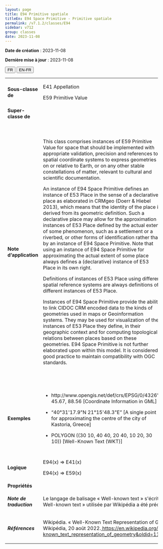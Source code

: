 ```yaml
---
layout: page
title: E94 Primitive spatiale
titleEn: E94 Space Primitive - Primitive spatiale
permalink: /v7.1.2/classes/E94
sidebar: v712
group: classes
date: 2023-11-08
---
```


**Date de création** : 2023-11-08

**Dernière mise à jour** : 2023-11-08

<div class="lang-buttons">
 <button id="fr" class="activate">FR</button>
 <button id="en-fr">EN-FR</button>
</div>

<table>
<tbody>
<tr>
<td><strong>Sous-classe de</strong></td>
<td class="en">
<p>E41 Appellation</p>
<p>E59 Primitive Value</p>
</td>
<td>
<p><code class="language-plaintext highlighter-rouge">E41_AppellationE59_Valeur_primitive</code></p>
</td>
</tr>
<tr>
<td><strong>Super-classe de</strong></td>
<td class="en">
</td>
<td>
</td>
</tr>
<tr>
<td><strong>Note d’application</strong></td>
<td class="en">
<p>This class comprises instances of E59 Primitive Value for space that should be implemented with appropriate validation, precision and references to spatial coordinate systems to express geometries on or relative to Earth, or on any other stable constellations of matter, relevant to cultural and scientific documentation.</p>
<p>An instance of E94 Space Primitive defines an instance of E53 Place in the sense of a declarative place as elaborated in CRMgeo (Doerr & Hiebel 2013), which means that the identity of the place is derived from its geometric definition. Such a declarative place may allow for the approximation of instances of E53 Place defined by the actual extent of some phenomenon, such as a settlement or a riverbed, or other forms of identification rather than by an instance of E94 Space Primitive. Note that using an instance of E94 Space Primitive for approximating the actual extent of some place always defines a (declarative) instance of E53 Place in its own right.</p>
<p>Definitions of instances of E53 Place using different spatial reference systems are always definitions of different instances of E53 Place.</p>
<p>Instances of E94 Space Primitive provide the ability to link CIDOC CRM encoded data to the kinds of geometries used in maps or Geoinformation systems. They may be used for visualization of the instances of E53 Place they define, in their geographic context and for computing topological relations between places based on these geometries. E94 Space Primitive is not further elaborated upon within this model. It is considered good practice to maintain compatibility with OGC standards. </p>
</td>
<td>
<p>Cette classe comprend des instances de <code class="language-plaintext highlighter-rouge">E59_Valeur_primitive</code> pour un espace qui doivent être implémentées avec les validations, précisions et références appropriées aux systèmes de coordonnées spatiales afin d'exprimer des géométries sur ou relatives à la Terre, ou tout autre regroupement stable de matière pertinentes pour la documentation culturelle et scientifique.</p>
<p>Une instance de <code class="language-plaintext highlighter-rouge">E94_Primitive_spatiale</code> définit une instance de <code class="language-plaintext highlighter-rouge">E53_Lieu</code> au sens d'un lieu déclaratif tel qu'élaboré dans CRMgeo (Doerr et Hiebel, 2013), ce qui signifie que l'identité du lieu est dérivée de sa définition géométrique. Un tel lieu déclaratif peut permettre l'approximation d'instances de <code class="language-plaintext highlighter-rouge">E53_Lieu</code> définies par l'étendue réelle d'un phénomène, comme l'occupation d'un lieu ou un lit de rivière, ou d'autres formes d'identification plutôt que par une instance de <code class="language-plaintext highlighter-rouge">E94_Primitive_spatiale</code>. Il est à souligner que l'utilisation d'une instance de <code class="language-plaintext highlighter-rouge">E94_Primitive_spatiale</code> pour estimer l'étendue réelle d'un lieu définit toujours une instance (déclarative) à part entière de <code class="language-plaintext highlighter-rouge">E53_Lieu</code>.</p>
<p>Les définitions d'instances de <code class="language-plaintext highlighter-rouge">E53_Lieu</code> utilisant différents systèmes de référence spatiale sont toujours des définitions d'instances différentes de <code class="language-plaintext highlighter-rouge">E53_Lieu</code>.</p>
<p>Les instances de <code class="language-plaintext highlighter-rouge">E94_Primitive_spatiale</code> offrent la possibilité de lier les données codées du CIDOC CRM aux types de géométries utilisées dans les cartes ou les systèmes de géoinformation. Elles peuvent être utilisées pour visualiser les instances de <code class="language-plaintext highlighter-rouge">E53_Lieu</code> qu'elles définissent, dans leur contexte géographique et pour calculer les relations topologiques entre les lieux à partir de ces géométries. La classe <code class="language-plaintext highlighter-rouge">E94_Primitive_spatiale</code> n'est pas développée davantage dans ce modèle. Il est considéré comme une bonne pratique de maintenir la compatibilité avec les standards du Open Geospatial Consortium (OGC).  </p>
</td>
</tr>
<tr>
<td><strong>Exemples</strong></td>
<td class="en">
<ul>
<li><p><gml:Point gml:id="p21" srsName="<a href="http://www.opengis.net/def/crs/EPSG/0/4326"><span class="underline">http://www.opengis.net/def/crs/EPSG/0/4326</span></a>"> <gml:coordinates>45.67, 88.56</gml:coordinates> </gml:Point> [Coordinate Information in GML]</p>
</li>
<li><p>“40°31'17.9"N 21°15'48.3"E” [A single point for approximating the centre of the city of Kastoria, Greece]</p>
</li>
<li><p>POLYGON ((30 10, 40 40, 20 40, 10 20, 30 10)) [Well-Known Text (WKT)]</p>
</li>
</ul>
</td>
<td>
<ul>
<li><p><gml:Point gml:id="p21" srsName="<a href="http://www.opengis.net/def/crs/EPSG/0/4326"><span class="underline">http://www.opengis.net/def/crs/EPSG/0/4326</span></a>"> <gml:coordinates>45.67, 88.56</gml:coordinates> </gml:Point> [Information sur les coordonnées en Geography Markup Language (GML)]</p>
</li>
<li><p>« 40°31'17.9"N 21°15'48.3"E » [Un point unique pour l'approximation du centre de la ville de Kastoria en Grèce]</p>
</li>
<li><p>POLYGON ((30 10, 40 40, 20 40, 10 20, 30 10)) [Well-known text (WKT)]</p>
</li>
</ul>
</td>
</tr>
<tr>
<td><strong>Logique</strong></td>
<td class="en">
<p>E94(x) ⇒ E41(x)</p>
<p>E94(x) ⇒ E59(x) </p>
</td>
<td>
<p>E94(x) ⇒ E41(x)</p>
<p>E94(x) ⇒ E59(x) </p>
</td>
</tr>
<tr>
<td><strong>Propriétés</strong></td>
<td class="en">
</td>
<td>
</td>
</tr>
<tr>
<td><strong><em>Note de traduction</em></strong></td>
<td colspan="2">
<p>Le langage de balisage « Well-known text » s'écrit de différentes façons. Dans cette traduction, la forme « Well-known text » utilisée par Wikipédia a été préconisée.</p>
</td>
</tr>
<tr>
<td><strong><em>Références</em></strong></td>
<td colspan="2">
<p>Wikipédia. « Well-Known Text Representation of Geometry ». Dans <em>Wikipédia</em>. San Francisco, US-CA: Wikipédia, 20 août 2022.<a href="https://en.wikipedia.org/w/index.php?title=Well-known_text_representation_of_geometry&oldid=1105540049"><span class="underline"> </span></a><a href="https://en.wikipedia.org/w/index.php?title=Well-known_text_representation_of_geometry&oldid=1105540049"><span class="underline">https://en.wikipedia.org/w/index.php?title=Well-known_text_representation_of_geometry&oldid=1105540049</span></a>.</p>
</td>
</tr>
</tbody>
</table>
